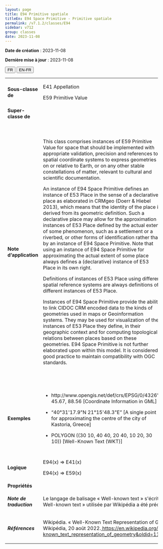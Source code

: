 ```yaml
---
layout: page
title: E94 Primitive spatiale
titleEn: E94 Space Primitive - Primitive spatiale
permalink: /v7.1.2/classes/E94
sidebar: v712
group: classes
date: 2023-11-08
---
```


**Date de création** : 2023-11-08

**Dernière mise à jour** : 2023-11-08

<div class="lang-buttons">
 <button id="fr" class="activate">FR</button>
 <button id="en-fr">EN-FR</button>
</div>

<table>
<tbody>
<tr>
<td><strong>Sous-classe de</strong></td>
<td class="en">
<p>E41 Appellation</p>
<p>E59 Primitive Value</p>
</td>
<td>
<p><code class="language-plaintext highlighter-rouge">E41_AppellationE59_Valeur_primitive</code></p>
</td>
</tr>
<tr>
<td><strong>Super-classe de</strong></td>
<td class="en">
</td>
<td>
</td>
</tr>
<tr>
<td><strong>Note d’application</strong></td>
<td class="en">
<p>This class comprises instances of E59 Primitive Value for space that should be implemented with appropriate validation, precision and references to spatial coordinate systems to express geometries on or relative to Earth, or on any other stable constellations of matter, relevant to cultural and scientific documentation.</p>
<p>An instance of E94 Space Primitive defines an instance of E53 Place in the sense of a declarative place as elaborated in CRMgeo (Doerr & Hiebel 2013), which means that the identity of the place is derived from its geometric definition. Such a declarative place may allow for the approximation of instances of E53 Place defined by the actual extent of some phenomenon, such as a settlement or a riverbed, or other forms of identification rather than by an instance of E94 Space Primitive. Note that using an instance of E94 Space Primitive for approximating the actual extent of some place always defines a (declarative) instance of E53 Place in its own right.</p>
<p>Definitions of instances of E53 Place using different spatial reference systems are always definitions of different instances of E53 Place.</p>
<p>Instances of E94 Space Primitive provide the ability to link CIDOC CRM encoded data to the kinds of geometries used in maps or Geoinformation systems. They may be used for visualization of the instances of E53 Place they define, in their geographic context and for computing topological relations between places based on these geometries. E94 Space Primitive is not further elaborated upon within this model. It is considered good practice to maintain compatibility with OGC standards. </p>
</td>
<td>
<p>Cette classe comprend des instances de <code class="language-plaintext highlighter-rouge">E59_Valeur_primitive</code> pour un espace qui doivent être implémentées avec les validations, précisions et références appropriées aux systèmes de coordonnées spatiales afin d'exprimer des géométries sur ou relatives à la Terre, ou tout autre regroupement stable de matière pertinentes pour la documentation culturelle et scientifique.</p>
<p>Une instance de <code class="language-plaintext highlighter-rouge">E94_Primitive_spatiale</code> définit une instance de <code class="language-plaintext highlighter-rouge">E53_Lieu</code> au sens d'un lieu déclaratif tel qu'élaboré dans CRMgeo (Doerr et Hiebel, 2013), ce qui signifie que l'identité du lieu est dérivée de sa définition géométrique. Un tel lieu déclaratif peut permettre l'approximation d'instances de <code class="language-plaintext highlighter-rouge">E53_Lieu</code> définies par l'étendue réelle d'un phénomène, comme l'occupation d'un lieu ou un lit de rivière, ou d'autres formes d'identification plutôt que par une instance de <code class="language-plaintext highlighter-rouge">E94_Primitive_spatiale</code>. Il est à souligner que l'utilisation d'une instance de <code class="language-plaintext highlighter-rouge">E94_Primitive_spatiale</code> pour estimer l'étendue réelle d'un lieu définit toujours une instance (déclarative) à part entière de <code class="language-plaintext highlighter-rouge">E53_Lieu</code>.</p>
<p>Les définitions d'instances de <code class="language-plaintext highlighter-rouge">E53_Lieu</code> utilisant différents systèmes de référence spatiale sont toujours des définitions d'instances différentes de <code class="language-plaintext highlighter-rouge">E53_Lieu</code>.</p>
<p>Les instances de <code class="language-plaintext highlighter-rouge">E94_Primitive_spatiale</code> offrent la possibilité de lier les données codées du CIDOC CRM aux types de géométries utilisées dans les cartes ou les systèmes de géoinformation. Elles peuvent être utilisées pour visualiser les instances de <code class="language-plaintext highlighter-rouge">E53_Lieu</code> qu'elles définissent, dans leur contexte géographique et pour calculer les relations topologiques entre les lieux à partir de ces géométries. La classe <code class="language-plaintext highlighter-rouge">E94_Primitive_spatiale</code> n'est pas développée davantage dans ce modèle. Il est considéré comme une bonne pratique de maintenir la compatibilité avec les standards du Open Geospatial Consortium (OGC).  </p>
</td>
</tr>
<tr>
<td><strong>Exemples</strong></td>
<td class="en">
<ul>
<li><p><gml:Point gml:id="p21" srsName="<a href="http://www.opengis.net/def/crs/EPSG/0/4326"><span class="underline">http://www.opengis.net/def/crs/EPSG/0/4326</span></a>"> <gml:coordinates>45.67, 88.56</gml:coordinates> </gml:Point> [Coordinate Information in GML]</p>
</li>
<li><p>“40°31'17.9"N 21°15'48.3"E” [A single point for approximating the centre of the city of Kastoria, Greece]</p>
</li>
<li><p>POLYGON ((30 10, 40 40, 20 40, 10 20, 30 10)) [Well-Known Text (WKT)]</p>
</li>
</ul>
</td>
<td>
<ul>
<li><p><gml:Point gml:id="p21" srsName="<a href="http://www.opengis.net/def/crs/EPSG/0/4326"><span class="underline">http://www.opengis.net/def/crs/EPSG/0/4326</span></a>"> <gml:coordinates>45.67, 88.56</gml:coordinates> </gml:Point> [Information sur les coordonnées en Geography Markup Language (GML)]</p>
</li>
<li><p>« 40°31'17.9"N 21°15'48.3"E » [Un point unique pour l'approximation du centre de la ville de Kastoria en Grèce]</p>
</li>
<li><p>POLYGON ((30 10, 40 40, 20 40, 10 20, 30 10)) [Well-known text (WKT)]</p>
</li>
</ul>
</td>
</tr>
<tr>
<td><strong>Logique</strong></td>
<td class="en">
<p>E94(x) ⇒ E41(x)</p>
<p>E94(x) ⇒ E59(x) </p>
</td>
<td>
<p>E94(x) ⇒ E41(x)</p>
<p>E94(x) ⇒ E59(x) </p>
</td>
</tr>
<tr>
<td><strong>Propriétés</strong></td>
<td class="en">
</td>
<td>
</td>
</tr>
<tr>
<td><strong><em>Note de traduction</em></strong></td>
<td colspan="2">
<p>Le langage de balisage « Well-known text » s'écrit de différentes façons. Dans cette traduction, la forme « Well-known text » utilisée par Wikipédia a été préconisée.</p>
</td>
</tr>
<tr>
<td><strong><em>Références</em></strong></td>
<td colspan="2">
<p>Wikipédia. « Well-Known Text Representation of Geometry ». Dans <em>Wikipédia</em>. San Francisco, US-CA: Wikipédia, 20 août 2022.<a href="https://en.wikipedia.org/w/index.php?title=Well-known_text_representation_of_geometry&oldid=1105540049"><span class="underline"> </span></a><a href="https://en.wikipedia.org/w/index.php?title=Well-known_text_representation_of_geometry&oldid=1105540049"><span class="underline">https://en.wikipedia.org/w/index.php?title=Well-known_text_representation_of_geometry&oldid=1105540049</span></a>.</p>
</td>
</tr>
</tbody>
</table>
